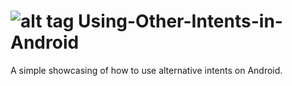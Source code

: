 ![alt tag](http://cdn4.trendblog.net/wp-content/uploads/2013/06/white-android-logo_00039624.jpg)
Using-Other-Intents-in-Android
==============================
A simple showcasing of how to use alternative intents on Android.
